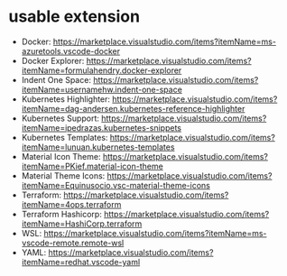 # usable extension

- Docker: https://marketplace.visualstudio.com/items?itemName=ms-azuretools.vscode-docker	
- Docker Explorer: https://marketplace.visualstudio.com/items?itemName=formulahendry.docker-explorer
- Indent One Space: https://marketplace.visualstudio.com/items?itemName=usernamehw.indent-one-space
- Kubernetes Highlighter: https://marketplace.visualstudio.com/items?itemName=dag-andersen.kubernetes-reference-highlighter
- Kubernetes Support: https://marketplace.visualstudio.com/items?itemName=ipedrazas.kubernetes-snippets
- Kubernetes Templates: https://marketplace.visualstudio.com/items?itemName=lunuan.kubernetes-templates
- Material Icon Theme: https://marketplace.visualstudio.com/items?itemName=PKief.material-icon-theme
- Material Theme Icons: https://marketplace.visualstudio.com/items?itemName=Equinusocio.vsc-material-theme-icons
- Terraform: https://marketplace.visualstudio.com/items?itemName=4ops.terraform
- Terraform Hashicorp: https://marketplace.visualstudio.com/items?itemName=HashiCorp.terraform
- WSL: https://marketplace.visualstudio.com/items?itemName=ms-vscode-remote.remote-wsl
- YAML: https://marketplace.visualstudio.com/items?itemName=redhat.vscode-yaml
